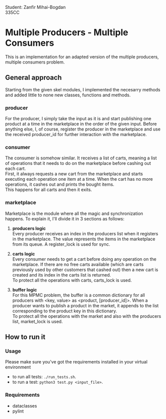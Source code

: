 Student: Zanfir Mihai-Bogdan \
335CC

# Multiple Producers - Multiple Consumers
This is an implementation for an adapted version of the
multiple producers, multiple consumers problem.

## General approach
Starting from the given skel modules, I implemented the
necesarry methods and added little to none new classes,
functions and methods.

### producer
For the producer, I simply take the input as it is and start
publishing one product at a time in the marketplace in the order
of the given input.
Before anything else, I, of course, register the producer in
the marketplace and use the received producer_id for further
interaction with the marketplace.

### consumer
The consumer is somehow similar. It receives a list of carts,
meaning a list of operations that it needs to do on the marketplace
before cashing out each cart.\
First, it always requests a new cart from the marketplace and starts
executing each operation one item at a time. When the cart has no
more operations, it cashes out and prints the bought items.\
This happens for all carts and then it exits.

### marketplace
Marketplace is the module where all the magic and synchronization
happens. To explain it, I'll divide it in 3 sections as follows:
1. __producers logic__\
Every producer receives an index in the producers list when it
registers in the marketplace. The value represents the items in
the marketplace from its queue. A register_lock is used for sync.

2. __carts logic__ \
Every consumer needs to get a cart before doing any operation
on the marketplace. If there are no free carts available (which
are carts previously used by other customers that cashed out) then
a new cart is created and its index in the carts list is returned.\
To protect all the operations with carts, carts_lock is used.

3. __buffer logic__ \
For this MPMC problem, the buffer is a common dictionary for all
producers with <key, value> as <product, [producer_id]>. When
a producer wants to publish a product in the market, it appends to
the list corresponding to the product key in this dictionary.\
To protect all the operations with the market and also with the
producers list, market_lock is used.

## How to run it

### Usage
Please make sure you've got the requirements
installed in your virtual environment
- to run all tests:
```./run_tests.sh```.
- to run a test:
```python3 test.py <input_file>```.

### Requirements
- dataclasses
- pylint